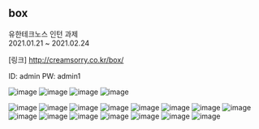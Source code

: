 ## box
유한테크노스 인턴 과제 <br>
2021.01.21 ~ 2021.02.24  <br>

[링크]
http://creamsorry.co.kr/box/

ID: admin
PW: admin1

![image](https://github.com/crimsorry/box/assets/31988854/746343d8-ae3d-46a5-89b1-0dec238a0ee2)
![image](https://github.com/crimsorry/box/assets/31988854/70ee0b66-6d39-4491-89c8-9f423f647b05)
![image](https://github.com/crimsorry/box/assets/31988854/c4261c26-adcf-4946-8789-0c589805dd8b)
![image](https://github.com/crimsorry/box/assets/31988854/ac327baa-0ee4-4912-a567-889f1413b6aa)


![image](https://github.com/crimsorry/box/assets/31988854/071e33af-3406-459d-b8ff-7a85f17d2143)
![image](https://github.com/crimsorry/box/assets/31988854/3d1793d2-5721-4379-9fac-a8b0bd0dbf98)
![image](https://github.com/crimsorry/box/assets/31988854/7a0cd52b-bd74-40ec-9a66-dd5f54d2e7ea)
![image](https://github.com/crimsorry/box/assets/31988854/553a93c0-ac0f-4cb7-b28f-d0abef68d52a)
![image](https://github.com/crimsorry/box/assets/31988854/d668e39e-8a0b-4cd4-9c6a-687f8fd023a6)
![image](https://github.com/crimsorry/box/assets/31988854/b5782db3-f6de-449c-8023-26450cfd0931)
![image](https://github.com/crimsorry/box/assets/31988854/5802878c-568c-4474-a50b-c9b0f7aa4986)
![image](https://github.com/crimsorry/box/assets/31988854/f09bf7c2-01db-4ee4-91be-5831098ed29e)
![image](https://github.com/crimsorry/box/assets/31988854/bb680792-29eb-45e6-9241-649e7cea8956)
![image](https://github.com/crimsorry/box/assets/31988854/b0a1cd54-d5ba-4dcb-9370-f5fae6e80022)
![image](https://github.com/crimsorry/box/assets/31988854/ff615724-3af3-4b4b-9fa6-cc80d8fd48f4)
![image](https://github.com/crimsorry/box/assets/31988854/27cc33da-567e-48ce-9d1c-c8df30a939ba)
![image](https://github.com/crimsorry/box/assets/31988854/a9dc2162-b2e8-48aa-b5b0-ec2d4bd094d7)
![image](https://github.com/crimsorry/box/assets/31988854/d92342ec-24d9-4a50-9258-87961846ca62)
![image](https://github.com/crimsorry/box/assets/31988854/1ab71841-b217-4b3f-8f6e-5e8a07814e47)
